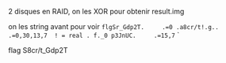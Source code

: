 2 disques en RAID, on les XOR pour obtenir result.img

on les string avant pour voir
`
flgSr_Gdp2T.     .=0
.a8cr/t!.g..	 .=0,30,13,7  ! = real .
f._0 p3JnUC.     .=15,7
`
`


flag S8cr/t_Gdp2T
